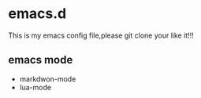 # emacs.d

This is my emacs config file,please git clone your like it!!!

## emacs mode
* markdwon-mode
* lua-mode
